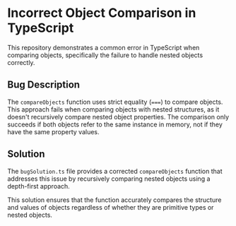 # Incorrect Object Comparison in TypeScript

This repository demonstrates a common error in TypeScript when comparing objects, specifically the failure to handle nested objects correctly.

## Bug Description
The `compareObjects` function uses strict equality (`===`) to compare objects.  This approach fails when comparing objects with nested structures, as it doesn't recursively compare nested object properties.  The comparison only succeeds if both objects refer to the same instance in memory, not if they have the same property values.

## Solution
The `bugSolution.ts` file provides a corrected `compareObjects` function that addresses this issue by recursively comparing nested objects using a depth-first approach. 

This solution ensures that the function accurately compares the structure and values of objects regardless of whether they are primitive types or nested objects.
